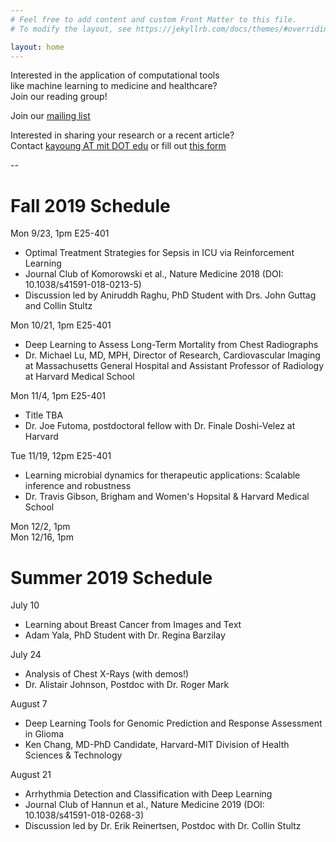 ```yaml
---
# Feel free to add content and custom Front Matter to this file.
# To modify the layout, see https://jekyllrb.com/docs/themes/#overriding-theme-defaults

layout: home
---
```


Interested in the application of computational tools  
like machine learning to medicine and healthcare?  
Join our reading group!

Join our [mailing list](https://groups.mit.edu/webmoira/list/comp_med)

Interested in sharing your research or a recent article?  
Contact [kayoung AT mit DOT edu]() or fill out [this form](https://docs.google.com/forms/d/e/1FAIpQLSe1p6Jghn5IiZK2MNkZKEYwrQlQA5YM4smnpIAgy3RRDZM9TA/viewform)

--

# Fall 2019 Schedule

Mon 9/23, 1pm E25-401
+ Optimal Treatment Strategies for Sepsis in ICU via Reinforcement Learning
+ Journal Club of Komorowski et al., Nature Medicine 2018 (DOI: 10.1038/s41591-018-0213-5)
+ Discussion led by Aniruddh Raghu, PhD Student with Drs. John Guttag and Collin Stultz

Mon 10/21, 1pm E25-401
+ Deep Learning to Assess Long-Term Mortality from Chest Radiographs
+ Dr. Michael Lu, MD, MPH, Director of Research, Cardiovascular Imaging at Massachusetts General Hospital and Assistant Professor of Radiology at Harvard Medical School

Mon 11/4, 1pm E25-401  
+ Title TBA
+ Dr. Joe Futoma, postdoctoral fellow with Dr. Finale Doshi-Velez at Harvard

Tue 11/19, 12pm  E25-401
+ Learning microbial dynamics for therapeutic applications: Scalable inference and robustness
+ Dr. Travis Gibson, Brigham and Women's Hopsital & Harvard Medical School

Mon 12/2, 1pm  
Mon 12/16, 1pm  

# Summer 2019 Schedule

July 10  
+ Learning about Breast Cancer from Images and Text  
+ Adam Yala, PhD Student with Dr. Regina Barzilay  

July 24
+ Analysis of Chest X-Rays (with demos!)  
+ Dr. Alistair Johnson, Postdoc with Dr. Roger Mark

August 7
+ Deep Learning Tools for Genomic Prediction and Response Assessment in Glioma  
+ Ken Chang, MD-PhD Candidate, Harvard-MIT Division of Health Sciences & Technology

August 21  
+ Arrhythmia Detection and Classification with Deep Learning  
+ Journal Club of Hannun et al., Nature Medicine 2019 (DOI: 10.1038/s41591-018-0268-3)  
+ Discussion led by Dr. Erik Reinertsen, Postdoc with Dr. Collin Stultz

